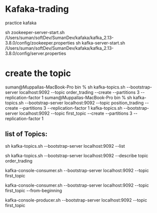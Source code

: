# Kafaka-trading
practice kafaka 


sh zookeeper-server-start.sh /Users/suman/softDev/SumanDev/kafaka/kafka_2.13-3.8.0/config/zookeeper.properties
sh kafka-server-start.sh   /Users/suman/softDev/SumanDev/kafaka/kafka_2.13-3.8.0/config/server.properties

# create the topic 
suman@Muppallas-MacBook-Pro bin % sh kafka-topics.sh --bootstrap-server localhost:9092 --topic order_trading  --create --partitions 3 --replication-factor 1
suman@Muppallas-MacBook-Pro bin % sh kafka-topics.sh --bootstrap-server localhost:9092 --topic position_trading  --create --partitions 3 --replication-factor 1
kafka-topics.sh --bootstrap-server localhost:9092 --topic first_topic --create --partitions 3 --replication-factor 1

list of Topics:
---------------
sh kafka-topics.sh --bootstrap-server localhost:9092 --list

sh kafka-topics.sh --bootstrap-server localhost:9092  --describe topic order_trading 

kafka-console-consumer.sh --bootstrap-server localhost:9092 --topic first_topic

kafka-console-consumer.sh --bootstrap-server localhost:9092 --topic first_topic --from-beginning

kafka-console-producer.sh --bootstrap-server localhost:9092 --topic first_topic

